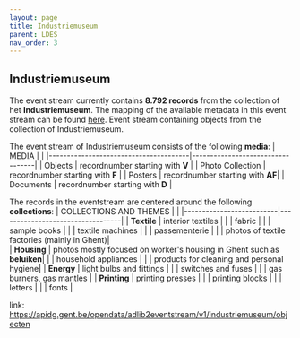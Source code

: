```yaml
---
layout: page
title: Industriemuseum
parent: LDES
nav_order: 3
---
```



## **Industriemuseum** 

The event stream currently contains **8.792 records** from the collection of het **Industriemuseum**. The mapping of the available metadata in this event stream can be found [here](https://app.gitbook.com/o/-MaDy7qNCF9HTgoNJPP6/s/-MaDyFunOfBA0nHUQZv_/datamappings/overzicht-velden-datamapping).
Event stream containing objects from the collection of Industriemuseum.

The event stream of Industriemuseum consists of the following **media**:
| MEDIA                                 |                                  |
|---------------------------------------|----------------------------------|
| Objects                               | recordnumber starting with **V** |
| Photo Collection                      | recordnumber starting with **F** |
| Posters                               | recordnumber starting with **AF**|
| Documents                             | recordnumber starting with **D** |

The records in the eventstream are centered around the following **collections**: 
| COLLECTIONS AND THEMES   |                                  |
|--------------------------|----------------------------------|
| **Textile**              | interior textiles                |
|                          | fabric                           |
|                          | sample books                     |
|                          | textile machines                 |
|                          | passementerie                    |
|                          | photos of textile factories (mainly in Ghent)|   
| **Housing**              | photos mostly focused on worker's housing in Ghent such as **beluiken**|
|                          | household appliances             |
|                          | products for cleaning and personal hygiene|
| **Energy**               | light bulbs and fittings         |
|                          | switches and fuses               | 
|                          | gas burners, gas mantles         |
| **Printing**             | printing presses                 |
|                          | printing blocks                  |
|                          | letters                          |
|                          | fonts                            |
           
link: https://apidg.gent.be/opendata/adlib2eventstream/v1/industriemuseum/objecten
